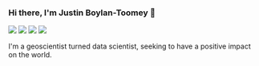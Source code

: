 ### Hi there, I'm Justin Boylan-Toomey 👋
[![](https://img.shields.io/badge/website-purple?style=for-the-badge&logo=About.me&logoColor=white)](https://jboylantoomey.com)
[![](https://img.shields.io/badge/Twitter-1DA1F2?style=for-the-badge&logo=twitter&logoColor=white)](https://twitter.com/jit_compile)
[![](https://img.shields.io/badge/Medium-f5f5f5?style=for-the-badge&logo=medium&logoColor=12100E)](https://www.linkedin.com/in/jboylantoomey/)
[![](https://img.shields.io/badge/LinkedIn-0077B5?style=for-the-badge&logo=linkedin&logoColor=white)](https://www.linkedin.com/in/jboylantoomey/)  

I'm a geoscientist turned data scientist, seeking to have a positive impact on the world.
